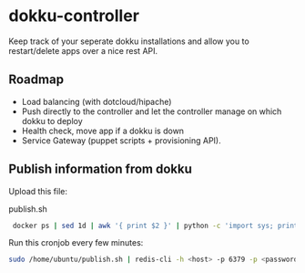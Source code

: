 dokku-controller
================

Keep track of your seperate dokku installations and allow you to restart/delete apps over a nice rest API.

Roadmap
-------

- Load balancing (with dotcloud/hipache)
- Push directly to the controller and let the controller manage on which dokku to deploy
- Health check, move app if a dokku is down
- Service Gateway (puppet scripts + provisioning API).

Publish information from dokku
------------------------------

Upload this file:

publish.sh
```bash
 docker ps | sed 1d | awk '{ print $2 }' | python -c 'import sys; print sys.stdin.read().replace("app/", "").replace(":latest",""),' | python -c 'import json; import sys; import socket; print json.dumps({ socket.gethostname(): [app for app in sys.stdin.read().split("\n") if app]})'
```

Run this cronjob every few minutes:
```bash
sudo /home/ubuntu/publish.sh | redis-cli -h <host> -p 6379 -p <password>  -x PUBLISH app_announce
```
